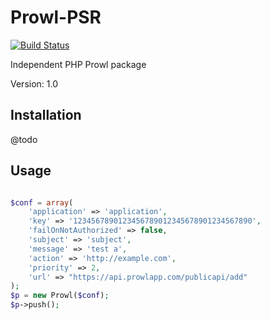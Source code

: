 Prowl-PSR
=========

[![Build Status](https://secure.travis-ci.org/egersdorfer/Prowl-PSR.png)](http://travis-ci.org/egersdorfer/Prowl-PSR)

Independent PHP Prowl package

Version: 1.0

Installation
------------

@todo


Usage
------------

```php

$conf = array(
	'application' => 'application',
	'key' => '1234567890123456789012345678901234567890',
	'failOnNotAuthorized' => false,
	'subject' => 'subject',
	'message' => 'test a',
	'action' => 'http://example.com',
	'priority' => 2,
	'url' => "https://api.prowlapp.com/publicapi/add"
);
$p = new Prowl($conf);
$p->push();

```
